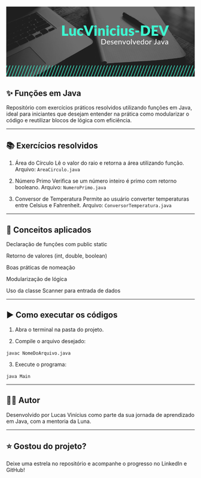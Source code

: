 ![Banner](./banner.png)

## ✨ Funções em Java

Repositório com exercícios práticos resolvidos utilizando funções em Java, ideal para iniciantes que desejam entender na prática como modularizar o código e reutilizar blocos de lógica com eficiência.


---

## 📚 Exercícios resolvidos

1. Área do Círculo
Lê o valor do raio e retorna a área utilizando função.
Arquivo: `AreaCirculo.java`


2. Número Primo
Verifica se um número inteiro é primo com retorno booleano.
Arquivo: `NumeroPrimo.java`


3. Conversor de Temperatura
Permite ao usuário converter temperaturas entre Celsius e Fahrenheit.
Arquivo: `ConversorTemperatura.java`




---

## 🧠 Conceitos aplicados

Declaração de funções com public static

Retorno de valores (int, double, boolean)

Boas práticas de nomeação

Modularização de lógica

Uso da classe Scanner para entrada de dados



---

## ▶️ Como executar os códigos

1. Abra o terminal na pasta do projeto.


2. Compile o arquivo desejado:

`javac NomeDoArquivo.java`


3. Execute o programa:

`java Main`




---

## 👨‍💻 Autor

Desenvolvido por Lucas Vinícius como parte da sua jornada de aprendizado em Java, com a mentoria da Luna.


---

## ⭐ Gostou do projeto?

Deixe uma estrela no repositório e acompanhe o progresso no LinkedIn e GitHub!

